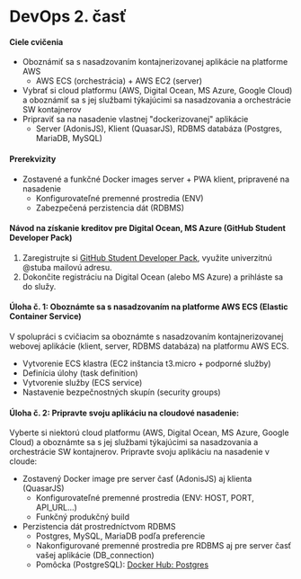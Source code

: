 # DevOps 2. časť

#### Ciele cvičenia
- Oboznámiť sa s nasadzovaním kontajnerizovanej aplikácie na platforme AWS
  - AWS ECS (orchestrácia) + AWS EC2 (server)
- Vybrať si cloud platformu (AWS, Digital Ocean, MS Azure, Google Cloud) a oboznámiť sa s jej službami týkajúcimi sa nasadzovania a orchestrácie SW kontajnerov
- Pripraviť sa na nasadenie vlastnej "dockerizovanej" aplikácie
  - Server (AdonisJS), Klient (QuasarJS), RDBMS databáza (Postgres, MariaDB, MySQL)

#### Prerekvizity
- Zostavené a funkčné Docker images server + PWA klient, pripravené na nasadenie
  - Konfigurovateľné premenné prostredia (ENV)
  - Zabezpečená perzistencia dát (RDBMS)

#### Návod na získanie kreditov pre Digital Ocean, MS Azure (GitHub Student Developer Pack)
1. Zaregistrujte si [GitHub Student Developer Pack](https://education.github.com/pack), využite univerzitnú @stuba mailovú adresu.
2. Dokončite registráciu na Digital Ocean (alebo MS Azure) a prihláste sa do služy.

#### Úloha č. 1: Oboznámte sa s nasadzovaním na platforme AWS ECS (Elastic Container Service)
V spolupráci s cvičiacim sa oboznámte s nasadzovaním kontajnerizovanej webovej aplikácie (klient, server, RDBMS databáza) na platformu AWS ECS.
- Vytvorenie ECS klastra (EC2 inštancia t3.micro + podporné služby)
- Definícia úlohy (task definition)
- Vytvorenie služby (ECS service)
- Nastavenie bezpečnostných skupín (security groups)

#### Úloha č. 2: Pripravte svoju aplikáciu na cloudové nasadenie:
Vyberte si niektorú cloud platformu (AWS, Digital Ocean, MS Azure, Google Cloud) a oboznámte sa s jej službami týkajúcimi sa nasadzovania a orchestrácie SW kontajnerov. Pripravte svoju aplikáciu na nasadenie v cloude:
- Zostavený Docker image pre server časť (AdonisJS) aj klienta (QuasarJS)
  - Konfigurovateľné premenné prostredia (ENV: HOST, PORT, API_URL...)
  - Funkčný produkčný build
- Perzistencia dát prostredníctvom RDBMS
  - Postgres, MySQL, MariaDB podľa preferencie
  - Nakonfigurované premenné prostredia pre RDBMS aj pre server časť vašej aplikácie (DB_connection)
  - Pomôcka (PostgreSQL): [Docker Hub: Postgres](https://hub.docker.com/_/postgres)